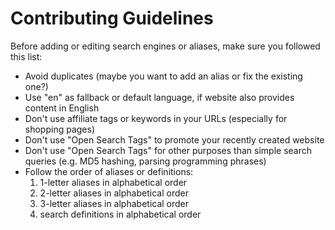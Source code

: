# Contributing Guidelines

Before adding or editing search engines or aliases, make sure you followed this list:

* Avoid duplicates (maybe you want to add an alias or fix the existing one?)
* Use "en" as fallback or default language, if website also provides content in English
* Don't use affiliate tags or keywords in your URLs (especially for shopping pages)
* Don't use "Open Search Tags" to promote your recently created website
* Don't use "Open Search Tags" for other purposes than simple search queries (e.g. MD5 hashing, 
  parsing programming phrases)
* Follow the order of aliases or definitions:
  1. 1-letter aliases in alphabetical order
  2. 2-letter aliases in alphabetical order
  3. 3-letter aliases in alphabetical order
  5. search definitions in alphabetical order
